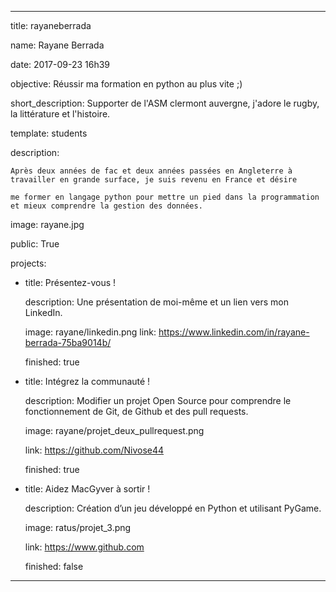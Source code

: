 
---

title: rayaneberrada



name: Rayane Berrada

date: 2017-09-23 16h39




objective: Réussir ma formation en python au plus vite ;) 

short_description: Supporter de l'ASM clermont auvergne, j'adore le rugby, la littérature et l'histoire.



template: students

description:

    Après deux années de fac et deux années passées en Angleterre à travailler en grande surface, je suis revenu en France et désire 

    me former en langage python pour mettre un pied dans la programmation et mieux comprendre la gestion des données.



image: rayane.jpg



public: True



projects:

  - title: Présentez-vous !

    description: Une présentation de moi-même et un lien vers mon LinkedIn.


    image: rayane/linkedin.png
    link: https://www.linkedin.com/in/rayane-berrada-75ba9014b/


    finished: true

  - title: Intégrez la communauté !

    description: Modifier un projet Open Source pour comprendre le fonctionnement de Git, de Github et des pull requests. 

    image: rayane/projet_deux_pullrequest.png

    link: https://github.com/Nivose44

    finished: true

  - title: Aidez MacGyver à sortir !

    description: Création d’un jeu développé en Python et utilisant PyGame.

    image: ratus/projet_3.png

    link: https://www.github.com

    finished: false

---
